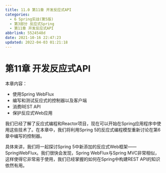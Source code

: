 ```yaml
---
title: 11.0 第11章 开发反应式API
categories: 
  - 6 Spring实战(第5版)
  - 第3部分 反应式Spring
  - 第11章 开发反应式API
abbrlink: 5524548d
date: 2021-10-16 22:47:23
updated: 2022-04-03 01:21:18
---
```

# 第11章 开发反应式API

<div>本章内容：<ul><li>使用Spring WebFlux</li><li>编写和测试反应式的控制器以及客户端</li><li>消费REST API</li><li>保护反应式Web应用</li></ul></div>

我们已经了解了反应式编程和Reactor项目，现在可以开始在Spring应用程序中使用这些技术了。在本章中，我们将利用Spring 5的反应式编程模型重新讨论在第6章中编写的控制器。

具体来讲，我们将一起探讨Spring 5中新添加的反应式Web框架——SpringWebFlux。我们很快会发现，Spring WebFlux与Spring MVC非常相似，这样使得它非常易于使用，我们已经掌握的如何在Spring中构建REST API的知识依然有用。

